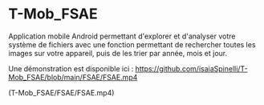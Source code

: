 # T-Mob_FSAE

Application mobile Android permettant d'explorer et d'analyser votre système de fichiers avec une fonction permettant de rechercher toutes les images sur votre appareil, puis de les trier par année, mois et jour.

Une démonstration est disponible ici : https://github.com/isaiaSpinelli/T-Mob_FSAE/blob/main/FSAE/FSAE.mp4 

(T-Mob_FSAE/FSAE/FSAE.mp4)
